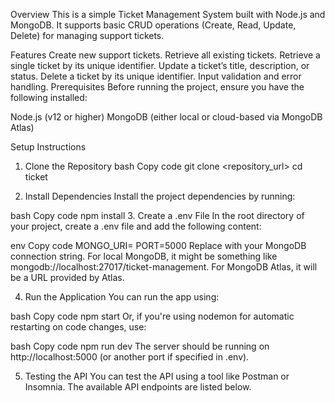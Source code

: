 Overview
This is a simple Ticket Management System built with Node.js and MongoDB. It supports basic CRUD operations (Create, Read, Update, Delete) for managing support tickets.

Features
Create new support tickets.
Retrieve all existing tickets.
Retrieve a single ticket by its unique identifier.
Update a ticket’s title, description, or status.
Delete a ticket by its unique identifier.
Input validation and error handling.
Prerequisites
Before running the project, ensure you have the following installed:

Node.js (v12 or higher)
MongoDB (either local or cloud-based via MongoDB Atlas)


Setup Instructions
1. Clone the Repository
bash
Copy code
git clone <repository_url>
cd ticket 

2. Install Dependencies
Install the project dependencies by running:

bash
Copy code
npm install
3. Create a .env File
In the root directory of your project, create a .env file and add the following content:

env
Copy code
MONGO_URI=<Your MongoDB URI>
PORT=5000
Replace <Your MongoDB URI> with your MongoDB connection string.
For local MongoDB, it might be something like mongodb://localhost:27017/ticket-management.
For MongoDB Atlas, it will be a URL provided by Atlas.

4. Run the Application
You can run the app using:

bash
Copy code
npm start
Or, if you're using nodemon for automatic restarting on code changes, use:

bash
Copy code
npm run dev
The server should be running on http://localhost:5000 (or another port if specified in .env).

5. Testing the API
You can test the API using a tool like Postman or Insomnia. The available API endpoints are listed below.

